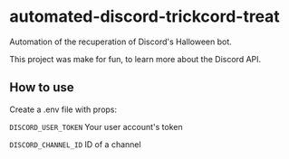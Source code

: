 # automated-discord-trickcord-treat

Automation of the recuperation of Discord's Halloween bot.

This project was make for fun, to learn more about the Discord API.

## How to use

Create a .env file with props:

`DISCORD_USER_TOKEN` Your user account's token

`DISCORD_CHANNEL_ID` ID of a channel
